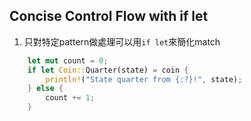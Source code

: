 ## Concise Control Flow with if let
1. 只對特定pattern做處理可以用`if let`來簡化match
```rust
    let mut count = 0;
    if let Coin::Quarter(state) = coin {
        println!("State quarter from {:?}!", state);
    } else {
        count += 1;
    }
```
